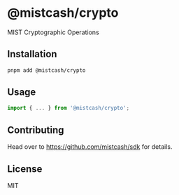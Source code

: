 # @mistcash/crypto

MIST Cryptographic Operations

## Installation

```sh
pnpm add @mistcash/crypto
```

## Usage

```js
import { ... } from '@mistcash/crypto';
```

## Contributing

Head over to https://github.com/mistcash/sdk for details.

## License

MIT
